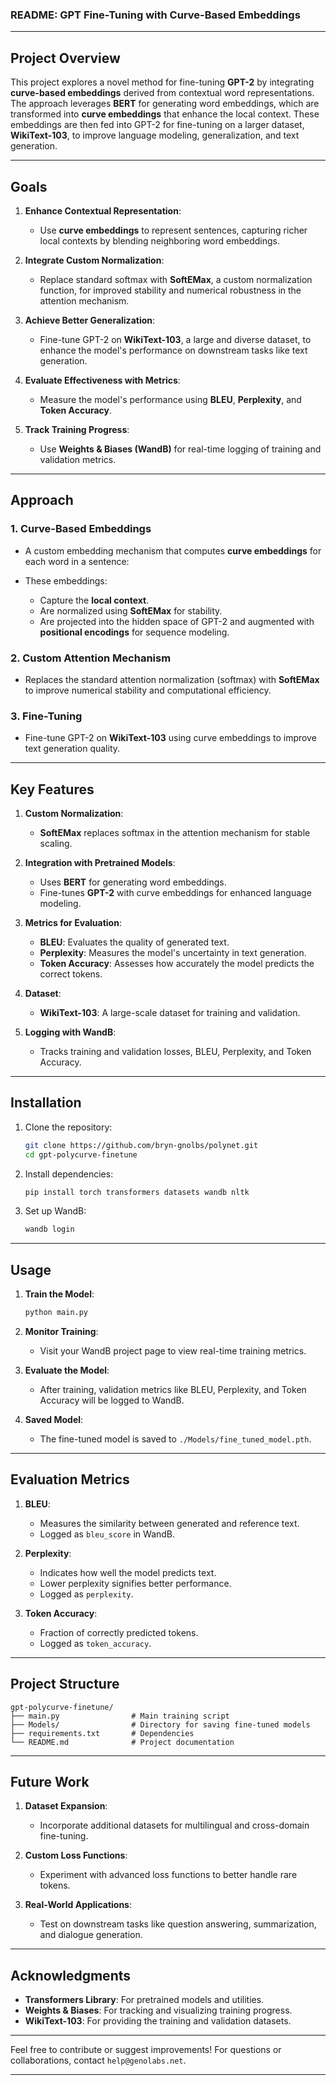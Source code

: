 ### **README: GPT Fine-Tuning with Curve-Based Embeddings**

---

## **Project Overview**

This project explores a novel method for fine-tuning **GPT-2** by integrating **curve-based embeddings** derived from contextual word representations. The approach leverages **BERT** for generating word embeddings, which are transformed into **curve embeddings** that enhance the local context. These embeddings are then fed into GPT-2 for fine-tuning on a larger dataset, **WikiText-103**, to improve language modeling, generalization, and text generation.

---

## **Goals**

1. **Enhance Contextual Representation**:
   - Use **curve embeddings** to represent sentences, capturing richer local contexts by blending neighboring word embeddings.

2. **Integrate Custom Normalization**:
   - Replace standard softmax with **SoftEMax**, a custom normalization function, for improved stability and numerical robustness in the attention mechanism.

3. **Achieve Better Generalization**:
   - Fine-tune GPT-2 on **WikiText-103**, a large and diverse dataset, to enhance the model's performance on downstream tasks like text generation.

4. **Evaluate Effectiveness with Metrics**:
   - Measure the model's performance using **BLEU**, **Perplexity**, and **Token Accuracy**.

5. **Track Training Progress**:
   - Use **Weights & Biases (WandB)** for real-time logging of training and validation metrics.

---

## **Approach**

### **1. Curve-Based Embeddings**
- A custom embedding mechanism that computes **curve embeddings** for each word in a sentence:

- These embeddings:
  - Capture the **local context**.
  - Are normalized using **SoftEMax** for stability.
  - Are projected into the hidden space of GPT-2 and augmented with **positional encodings** for sequence modeling.

### **2. Custom Attention Mechanism**
- Replaces the standard attention normalization (softmax) with **SoftEMax** to improve numerical stability and computational efficiency.

### **3. Fine-Tuning**
- Fine-tune GPT-2 on **WikiText-103** using curve embeddings to improve text generation quality.

---

## **Key Features**

1. **Custom Normalization**:
   - **SoftEMax** replaces softmax in the attention mechanism for stable scaling.

2. **Integration with Pretrained Models**:
   - Uses **BERT** for generating word embeddings.
   - Fine-tunes **GPT-2** with curve embeddings for enhanced language modeling.

3. **Metrics for Evaluation**:
   - **BLEU**: Evaluates the quality of generated text.
   - **Perplexity**: Measures the model's uncertainty in text generation.
   - **Token Accuracy**: Assesses how accurately the model predicts the correct tokens.

4. **Dataset**:
   - **WikiText-103**: A large-scale dataset for training and validation.

5. **Logging with WandB**:
   - Tracks training and validation losses, BLEU, Perplexity, and Token Accuracy.

---

## **Installation**

1. Clone the repository:
   ```bash
   git clone https://github.com/bryn-gnolbs/polynet.git
   cd gpt-polycurve-finetune
   ```

2. Install dependencies:
   ```bash
   pip install torch transformers datasets wandb nltk
   ```

3. Set up WandB:
   ```bash
   wandb login
   ```

---

## **Usage**

1. **Train the Model**:
   ```bash
   python main.py
   ```

2. **Monitor Training**:
   - Visit your WandB project page to view real-time training metrics.

3. **Evaluate the Model**:
   - After training, validation metrics like BLEU, Perplexity, and Token Accuracy will be logged to WandB.

4. **Saved Model**:
   - The fine-tuned model is saved to `./Models/fine_tuned_model.pth`.

---

## **Evaluation Metrics**

1. **BLEU**:
   - Measures the similarity between generated and reference text.
   - Logged as `bleu_score` in WandB.

2. **Perplexity**:
   - Indicates how well the model predicts text.
   - Lower perplexity signifies better performance.
   - Logged as `perplexity`.

3. **Token Accuracy**:
   - Fraction of correctly predicted tokens.
   - Logged as `token_accuracy`.

---

## **Project Structure**

```
gpt-polycurve-finetune/
├── main.py                # Main training script
├── Models/                # Directory for saving fine-tuned models
├── requirements.txt       # Dependencies
└── README.md              # Project documentation
```

---

## **Future Work**

1. **Dataset Expansion**:
   - Incorporate additional datasets for multilingual and cross-domain fine-tuning.

2. **Custom Loss Functions**:
   - Experiment with advanced loss functions to better handle rare tokens.

3. **Real-World Applications**:
   - Test on downstream tasks like question answering, summarization, and dialogue generation.

---

## **Acknowledgments**
- **Transformers Library**: For pretrained models and utilities.
- **Weights & Biases**: For tracking and visualizing training progress.
- **WikiText-103**: For providing the training and validation datasets.

---

Feel free to contribute or suggest improvements! For questions or collaborations, contact `help@genolabs.net`. 

--- 